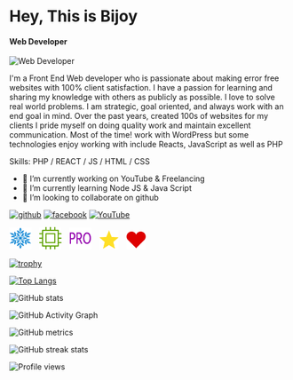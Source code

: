 # Hey, This is Bijoy 
#### Web Developer
![Web Developer](https://scontent.fcgp7-1.fna.fbcdn.net/v/t39.30808-6/305087295_138924265512906_2905519961540179411_n.jpg?_nc_cat=100&ccb=1-7&_nc_sid=e3f864&_nc_ohc=4SL3Pw_D0QAAX-MSZP1&_nc_ht=scontent.fcgp7-1.fna&oh=00_AT-ru9scnvtRxRvKy7OaXNU1XGsus5PvmJeXGBaxbPl9aw&oe=633512B5)

I'm a Front End Web developer who is passionate about making error free websites with 100% client satisfaction. I have a passion for learning and sharing my knowledge with others as publicly as possible. I love to solve real world problems. I am strategic, goal oriented, and always work with an end goal in mind. Over the past years, created 100s of websites for my clients I pride myself on doing quality work and maintain excellent communication. Most of the time! work with WordPress but some technologies enjoy working with include Reacts, JavaScript as well as PHP

Skills: PHP / REACT / JS / HTML / CSS

- 🔭 I’m currently working on YouTube & Freelancing 
- 🌱 I’m currently learning Node JS & Java Script 
- 👯 I’m looking to collaborate on github 


[<img src='https://cdn.jsdelivr.net/npm/simple-icons@3.0.1/icons/github.svg' alt='github' height='40'>](https://github.com/DrkD3vil)  [<img src='https://cdn.jsdelivr.net/npm/simple-icons@3.0.1/icons/facebook.svg' alt='facebook' height='40'>](https://www.facebook.com/https://www.facebook.com/profile.php?id=100081860006324)  [<img src='https://cdn.jsdelivr.net/npm/simple-icons@3.0.1/icons/youtube.svg' alt='YouTube' height='40'>](https://www.youtube.com/channel/LsRdRqfTlPQAFi_3EMH4WA)  

<a href='https://archiveprogram.github.com/'><img src='https://raw.githubusercontent.com/acervenky/animated-github-badges/master/assets/acbadge.gif' width='40' height='40'></a> <a href='https://docs.github.com/en/developers'><img src='https://raw.githubusercontent.com/acervenky/animated-github-badges/master/assets/devbadge.gif' width='40' height='40'></a> <a href='https://github.com/pricing'><img src='https://raw.githubusercontent.com/acervenky/animated-github-badges/master/assets/pro.gif' width='40' height='40'></a> <a href='https://stars.github.com/'><img src='https://raw.githubusercontent.com/acervenky/animated-github-badges/master/assets/starbadge.gif' width='35' height='35'></a> <a href='https://docs.github.com/en/github/supporting-the-open-source-community-with-github-sponsors'><img src='https://raw.githubusercontent.com/acervenky/animated-github-badges/master/assets/sponsorbadge.gif' width='35' height='35'></a> 

[![trophy](https://github-profile-trophy.vercel.app/?username=DrkD3vil)](https://github.com/ryo-ma/github-profile-trophy)

[![Top Langs](https://github-readme-stats.vercel.app/api/top-langs/?username=DrkD3vil)](https://github.com/anuraghazra/github-readme-stats)

![GitHub stats](https://github-readme-stats.vercel.app/api?username=DrkD3vil&show_icons=true&count_private=true)  

![GitHub Activity Graph](https://activity-graph.herokuapp.com/graph?username=DrkD3vil)  

![GitHub metrics](https://metrics.lecoq.io/DrkD3vil)  

![GitHub streak stats](https://github-readme-streak-stats.herokuapp.com/?user=DrkD3vil)  

![Profile views](https://gpvc.arturio.dev/DrkD3vil)  
